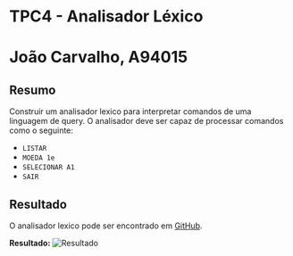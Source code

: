 # TPC4 - Analisador Léxico

# João Carvalho, A94015  

## Resumo
Construir um analisador lexico para interpretar comandos de uma linguagem de query. O analisador deve ser capaz de processar comandos como o seguinte:
- `LISTAR`
- `MOEDA 1e`
- `SELECIONAR A1`
- `SAIR`


## Resultado

O analisador lexico pode ser encontrado em [GitHub](https://github.com/joodanic/PL2024/blob/main/TP5/main.py).  

**Resultado:** ![Resultado](resultadoTPC5.png)
